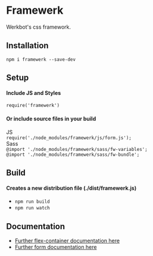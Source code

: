 # Framewerk
Werkbot's css framework.

## Installation
`npm i framewerk --save-dev`

## Setup
#### Include JS and Styles
`require('framewerk')`

#### Or include source files in your build
JS\
`require('./node_modules/framewerk/js/form.js');`\
Sass\
`@import './node_modules/framewerk/sass/fw-variables';`\
`@import './node_modules/framewerk/sass/fw-bundle';`

## Build
#### Creates a new distribution file (./dist/framewerk.js)
- `npm run build`
- `npm run watch`

## Documentation
* [Further flex-container documentation here](docs/en/flex-container.md)
* [Further form documentation here](docs/en/form.md)